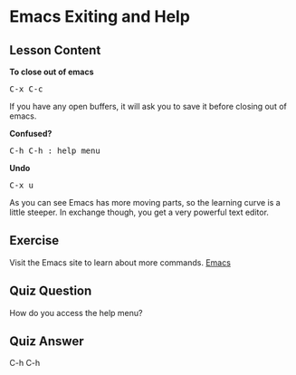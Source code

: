 # Emacs Exiting and Help

## Lesson Content

<b>To close out of emacs</b>

<pre>C-x C-c</pre>

If you have any open buffers, it will ask you to save it before closing out of emacs.

<b>Confused?</b>

<pre>C-h C-h : help menu</pre>

<b>Undo</b>

<pre>C-x u</pre>

As you can see Emacs has more moving parts, so the learning curve is a little steeper. In exchange though, you get a very powerful text editor.

## Exercise

Visit the Emacs site to learn about more commands. <a href="https://www.gnu.org/software/emacs/">Emacs</a>

## Quiz Question

How do you access the help menu?

## Quiz Answer

C-h C-h
